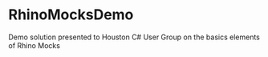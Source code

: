 RhinoMocksDemo
==============

Demo solution presented to Houston C# User Group on the basics elements of Rhino Mocks